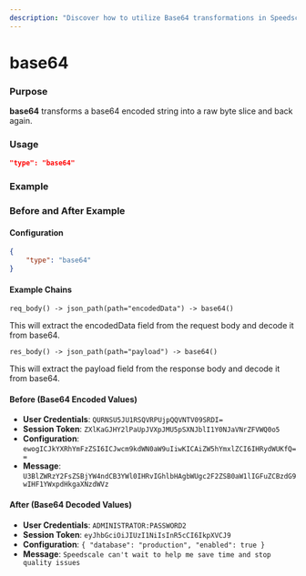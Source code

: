 ```yaml
---
description: "Discover how to utilize Base64 transformations in Speedscale to efficiently encode and decode data in your traffic flows. This documentation provides detailed guidance on implementing Base64 encoding for your applications to enhance performance and compatibility."
---
```


# base64

### Purpose

**base64** transforms a base64 encoded string into a raw byte slice and back again.

### Usage

```json
"type": "base64"
```

### Example

### Before and After Example

#### Configuration

```json
{
    "type": "base64"
}
```

#### Example Chains

```
req_body() -> json_path(path="encodedData") -> base64()
```

This will extract the encodedData field from the request body and decode it from base64.

```
res_body() -> json_path(path="payload") -> base64()
```

This will extract the payload field from the response body and decode it from base64.


#### Before (Base64 Encoded Values)

- **User Credentials**: `QURNSU5JU1RSQVRPUjpQQVNTV09SRDI=`
- **Session Token**: `ZXlKaGJHY2lPaUpJVXpJMU5pSXNJblI1Y0NJaVNrZFVWQ0o5`
- **Configuration**: `ewogICJkYXRhYmFzZSI6ICJwcm9kdWN0aW9uIiwKICAiZW5hYmxlZCI6IHRydWUKfQ==`
- **Message**: `U3BlZWRzY2FsZSBjYW4ndCB3YWl0IHRvIGhlbHAgbWUgc2F2ZSB0aW1lIGFuZCBzdG9wIHF1YWxpdHkgaXNzdWVz`

#### After (Base64 Decoded Values)

- **User Credentials**: `ADMINISTRATOR:PASSWORD2`
- **Session Token**: `eyJhbGciOiJIUzI1NiIsInR5cCI6IkpXVCJ9`
- **Configuration**: `{
  "database": "production",
  "enabled": true
}`
- **Message**: `Speedscale can't wait to help me save time and stop quality issues`
